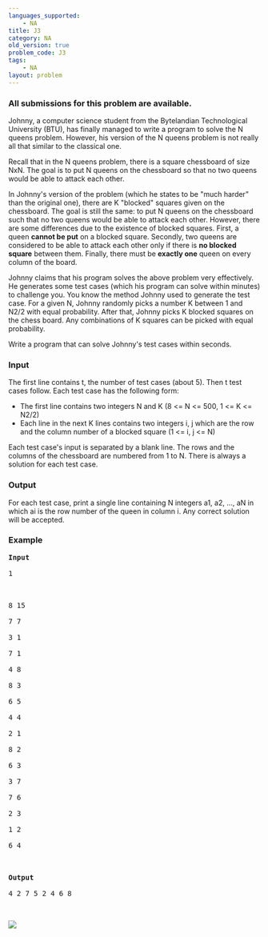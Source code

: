 ```yaml
---
languages_supported:
    - NA
title: J3
category: NA
old_version: true
problem_code: J3
tags:
    - NA
layout: problem
---
```

###  All submissions for this problem are available. 

Johnny, a computer science student from the Bytelandian Technological University (BTU), has finally managed to write a program to solve the N queens problem. However, his version of the N queens problem is not really all that similar to the classical one.

Recall that in the N queens problem, there is a square chessboard of size NxN. The goal is to put N queens on the chessboard so that no two queens would be able to attack each other.

In Johnny's version of the problem (which he states to be "much harder" than the original one), there are K "blocked" squares given on the chessboard. The goal is still the same: to put N queens on the chessboard such that no two queens would be able to attack each other. However, there are some differences due to the existence of blocked squares. First, a queen **cannot be put** on a blocked square. Secondly, two queens are considered to be able to attack each other only if there is **no blocked square** between them. Finally, there must be **exactly one** queen on every column of the board.

Johnny claims that his program solves the above problem very effectively. He generates some test cases (which his program can solve within minutes) to challenge you. You know the method Johnny used to generate the test case. For a given N, Johnny randomly picks a number K between 1 and N2/2 with equal probability. After that, Johnny picks K blocked squares on the chess board. Any combinations of K squares can be picked with equal probability.

Write a program that can solve Johnny's test cases within seconds.

### Input

The first line contains t, the number of test cases (about 5). Then t test cases follow. Each test case has the following form:

- The first line contains two integers N and K (8 <= N <= 500, 1 <= K <= N2/2)
- Each line in the next K lines contains two integers i, j which are the row and the column number of a blocked square (1 <= i, j <= N)

Each test case's input is separated by a blank line. The rows and the columns of the chessboard are numbered from 1 to N. There is always a solution for each test case.

### Output

For each test case, print a single line containing N integers a1, a2, ..., aN in which ai is the row number of the queen in column i. Any correct solution will be accepted.

### Example

<pre><b>Input</b><br></br>1<br></br><br></br>8 15<br></br>7 7<br></br>3 1<br></br>7 1<br></br>4 8<br></br>8 3<br></br>6 5<br></br>4 4<br></br>2 1<br></br>8 2<br></br>6 3<br></br>3 7<br></br>7 6<br></br>2 3<br></br>1 2<br></br>6 4<br></br><br></br><b>Output</b><br></br>4 2 7 5 2 4 6 8 <br></br>
</pre>
![](/themes/abessive/images/contests/qpuzzle.png)
